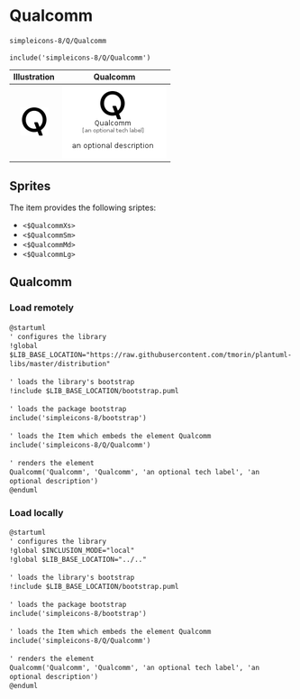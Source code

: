 # Qualcomm


```text
simpleicons-8/Q/Qualcomm
```

```text
include('simpleicons-8/Q/Qualcomm')
```



| Illustration | Qualcomm |
| :---: | :---: |
| ![illustration for Illustration](../../simpleicons-8/Q/Qualcomm.png) | ![illustration for Qualcomm](../../simpleicons-8/Q/Qualcomm.Local.png) |



## Sprites
The item provides the following sriptes:

- `<$QualcommXs>`
- `<$QualcommSm>`
- `<$QualcommMd>`
- `<$QualcommLg>`





## Qualcomm

### Load remotely
```plantuml
@startuml
' configures the library
!global $LIB_BASE_LOCATION="https://raw.githubusercontent.com/tmorin/plantuml-libs/master/distribution"

' loads the library's bootstrap
!include $LIB_BASE_LOCATION/bootstrap.puml

' loads the package bootstrap
include('simpleicons-8/bootstrap')

' loads the Item which embeds the element Qualcomm
include('simpleicons-8/Q/Qualcomm')

' renders the element
Qualcomm('Qualcomm', 'Qualcomm', 'an optional tech label', 'an optional description')
@enduml
```

### Load locally
```plantuml
@startuml
' configures the library
!global $INCLUSION_MODE="local"
!global $LIB_BASE_LOCATION="../.."

' loads the library's bootstrap
!include $LIB_BASE_LOCATION/bootstrap.puml

' loads the package bootstrap
include('simpleicons-8/bootstrap')

' loads the Item which embeds the element Qualcomm
include('simpleicons-8/Q/Qualcomm')

' renders the element
Qualcomm('Qualcomm', 'Qualcomm', 'an optional tech label', 'an optional description')
@enduml
```

